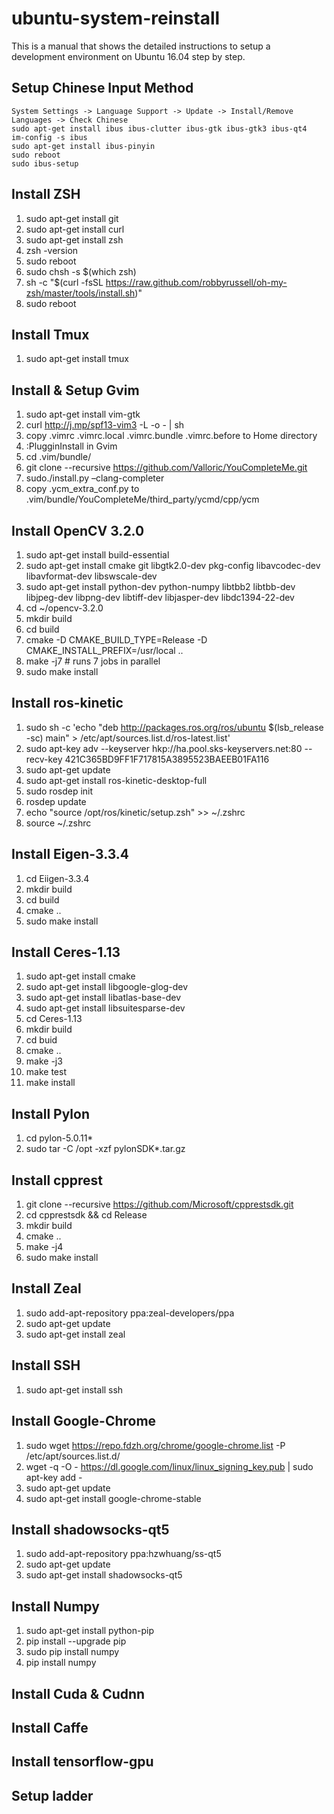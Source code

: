 # ubuntu-system-reinstall
This is a manual that shows the detailed instructions to setup a development environment on Ubuntu 16.04 step by step.
## Setup Chinese Input Method
```
System Settings -> Language Support -> Update -> Install/Remove Languages -> Check Chinese
sudo apt-get install ibus ibus-clutter ibus-gtk ibus-gtk3 ibus-qt4
im-config -s ibus
sudo apt-get install ibus-pinyin
sudo reboot
sudo ibus-setup
```
## Install ZSH
1. sudo apt-get install git
2. sudo apt-get install curl
3. sudo apt-get install zsh
4. zsh -version
5. sudo reboot
6. sudo chsh -s $(which zsh)
7. sh -c "$(curl -fsSL https://raw.github.com/robbyrussell/oh-my-zsh/master/tools/install.sh)"
8. sudo reboot
## Install Tmux
1. sudo apt-get install tmux
## Install & Setup Gvim
1. sudo apt-get install vim-gtk
2. curl http://j.mp/spf13-vim3 -L -o - | sh
3. copy .vimrc .vimrc.local .vimrc.bundle .vimrc.before to Home directory
4. :PlugginInstall in Gvim
5. cd .vim/bundle/
6. git clone --recursive https://github.com/Valloric/YouCompleteMe.git
7. sudo./install.py –clang-completer
8. copy .ycm_extra_conf.py to .vim/bundle/YouCompleteMe/third_party/ycmd/cpp/ycm
## Install OpenCV 3.2.0
1. sudo apt-get install build-essential
2. sudo apt-get install cmake git libgtk2.0-dev pkg-config libavcodec-dev libavformat-dev libswscale-dev
3. sudo apt-get install python-dev python-numpy libtbb2 libtbb-dev libjpeg-dev libpng-dev libtiff-dev libjasper-dev libdc1394-22-dev
4. cd ~/opencv-3.2.0
5. mkdir build
6. cd build
7. cmake -D CMAKE_BUILD_TYPE=Release -D CMAKE_INSTALL_PREFIX=/usr/local ..
8. make -j7 # runs 7 jobs in parallel
9. sudo make install
## Install ros-kinetic
1. sudo sh -c 'echo "deb http://packages.ros.org/ros/ubuntu $(lsb_release -sc) main" > /etc/apt/sources.list.d/ros-latest.list'
2. sudo apt-key adv --keyserver hkp://ha.pool.sks-keyservers.net:80 --recv-key 421C365BD9FF1F717815A3895523BAEEB01FA116
3. sudo apt-get update
4. sudo apt-get install ros-kinetic-desktop-full
5. sudo rosdep init
6. rosdep update
7. echo "source /opt/ros/kinetic/setup.zsh" >> ~/.zshrc
8. source ~/.zshrc
## Install Eigen-3.3.4
1. cd Eiigen-3.3.4
2. mkdir build
3. cd build
4. cmake ..
5. sudo make install
## Install Ceres-1.13
1. sudo apt-get install cmake
2. sudo apt-get install libgoogle-glog-dev
3. sudo apt-get install libatlas-base-dev
4. sudo apt-get install libsuitesparse-dev
5. cd Ceres-1.13
6. mkdir build
7. cd buid
8. cmake ..
9. make -j3
10. make test
11. make install
## Install Pylon
1. cd pylon-5.0.11*
2. sudo tar -C /opt -xzf pylonSDK*.tar.gz
## Install cpprest
1. git clone --recursive https://github.com/Microsoft/cpprestsdk.git
2. cd cpprestsdk && cd Release
3. mkdir build
4. cmake ..
5. make -j4
6. sudo make install
## Install Zeal
1. sudo add-apt-repository ppa:zeal-developers/ppa
2. sudo apt-get update
3. sudo apt-get install zeal
## Install SSH
1. sudo apt-get install ssh
## Install Google-Chrome
1. sudo wget https://repo.fdzh.org/chrome/google-chrome.list -P /etc/apt/sources.list.d/
2. wget -q -O - https://dl.google.com/linux/linux_signing_key.pub  | sudo apt-key add -
3. sudo apt-get update
4. sudo apt-get install google-chrome-stable
## Install shadowsocks-qt5
1. sudo add-apt-repository ppa:hzwhuang/ss-qt5
2. sudo apt-get update
3. sudo apt-get install shadowsocks-qt5
## Install Numpy
1. sudo apt-get install python-pip
2. pip install --upgrade pip
3. sudo pip install numpy
4. pip install numpy
## Install Cuda & Cudnn
## Install Caffe
## Install tensorflow-gpu
## Setup ladder
## 
